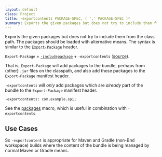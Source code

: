 ```yaml
---
layout: default
class: Project
title: -exportcontents PACKAGE-SPEC, ( ',' PACKAGE-SPEC )*
summary: Exports the given packages but does not try to include them from the class path. The packages should be loaded with alternative means. 
---
```


Exports the given packages but does not try to include them from the class path. The packages should be loaded with alternative means. The syntax is similar to the [`Export-Package`](/heads/export_package.html) header.


`Export-Package` = [`-includepackage`](/instructions/includepackage.html) + `-exportcontents` ([source](https://bnd.discourse.group/t/more-information-about-exportcontent/214/2)). 

That is, `Export-Package` will add packages to the bundle, perhaps from (other) `.jar` files on the classpath, and also add those packages to the `Export-Package` manifest header. 

`-exportcontents` will *only* add packages which are *already* part of the bundle to the `Export-Package` manifest header.

```
-exportcontents: com.example.api;
```

See the [packages](/macros/packages.html) macro, which is useful in combination with `-exportcontents`.

## Use Cases

So `-exportcontent` is appropriate for Maven and Gradle (non-Bnd workspace) builds where the content of the bundle is being managed by normal Maven or Gradle means.